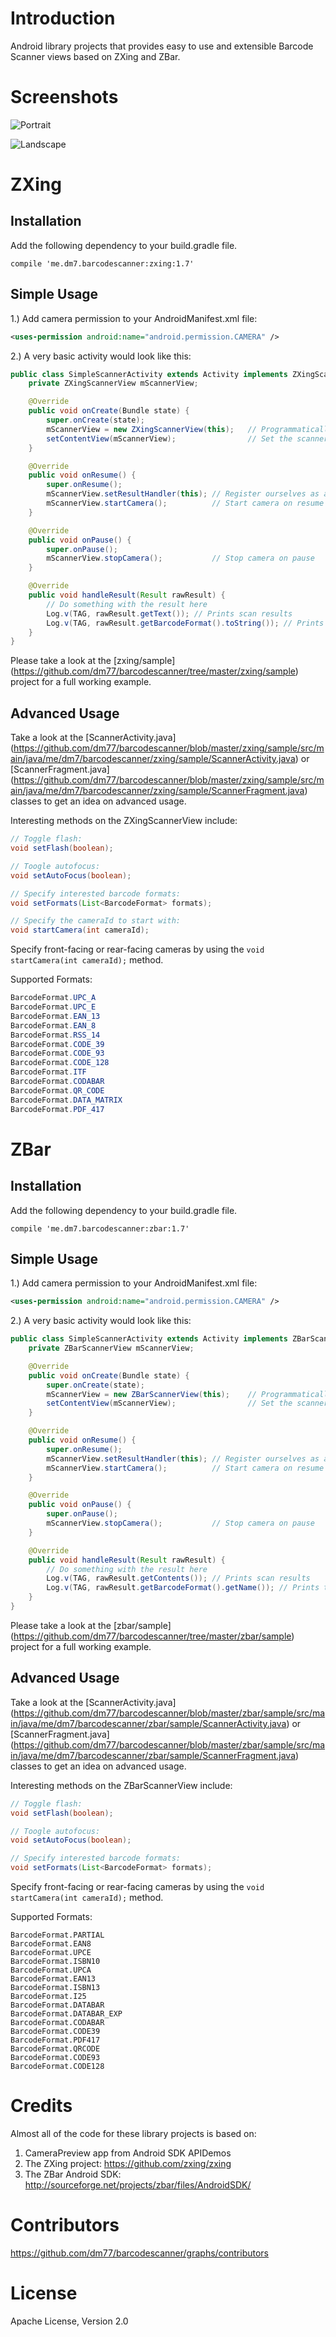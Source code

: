 Introduction
============

Android library projects that provides easy to use and extensible Barcode Scanner views based on ZXing and ZBar.

Screenshots
===========
![Portrait](https://raw.github.com/dm77/barcodescanner/master/screenshots/portrait_small.png)

![Landscape](https://raw.github.com/dm77/barcodescanner/master/screenshots/landscape_small.png)

ZXing
=====

Installation
------------

Add the following dependency to your build.gradle file.

`compile 'me.dm7.barcodescanner:zxing:1.7'`

Simple Usage
------------

1.) Add camera permission to your AndroidManifest.xml file:

```xml
<uses-permission android:name="android.permission.CAMERA" />
```

2.) A very basic activity would look like this:

```java
public class SimpleScannerActivity extends Activity implements ZXingScannerView.ResultHandler {
    private ZXingScannerView mScannerView;

    @Override
    public void onCreate(Bundle state) {
        super.onCreate(state);
        mScannerView = new ZXingScannerView(this);   // Programmatically initialize the scanner view
        setContentView(mScannerView);                // Set the scanner view as the content view
    }

    @Override
    public void onResume() {
        super.onResume();
        mScannerView.setResultHandler(this); // Register ourselves as a handler for scan results.
        mScannerView.startCamera();          // Start camera on resume
    }

    @Override
    public void onPause() {
        super.onPause();
        mScannerView.stopCamera();           // Stop camera on pause
    }

    @Override
    public void handleResult(Result rawResult) {
        // Do something with the result here
        Log.v(TAG, rawResult.getText()); // Prints scan results
        Log.v(TAG, rawResult.getBarcodeFormat().toString()); // Prints the scan format (qrcode, pdf417 etc.)
    }
}

```

Please take a look at the [zxing/sample] (https://github.com/dm77/barcodescanner/tree/master/zxing/sample) project for a full working example.

Advanced Usage
--------------

Take a look at the [ScannerActivity.java] (https://github.com/dm77/barcodescanner/blob/master/zxing/sample/src/main/java/me/dm7/barcodescanner/zxing/sample/ScannerActivity.java) or [ScannerFragment.java] (https://github.com/dm77/barcodescanner/blob/master/zxing/sample/src/main/java/me/dm7/barcodescanner/zxing/sample/ScannerFragment.java) classes to get an idea on advanced usage.

Interesting methods on the ZXingScannerView include:

```java
// Toggle flash:
void setFlash(boolean);

// Toogle autofocus:
void setAutoFocus(boolean);

// Specify interested barcode formats:
void setFormats(List<BarcodeFormat> formats);

// Specify the cameraId to start with:
void startCamera(int cameraId);
```

Specify front-facing or rear-facing cameras by using the `void startCamera(int cameraId);` method.

Supported Formats:

```java
BarcodeFormat.UPC_A
BarcodeFormat.UPC_E
BarcodeFormat.EAN_13
BarcodeFormat.EAN_8
BarcodeFormat.RSS_14
BarcodeFormat.CODE_39
BarcodeFormat.CODE_93
BarcodeFormat.CODE_128
BarcodeFormat.ITF
BarcodeFormat.CODABAR
BarcodeFormat.QR_CODE
BarcodeFormat.DATA_MATRIX
BarcodeFormat.PDF_417
```

ZBar
====

Installation
------------

Add the following dependency to your build.gradle file.

`compile 'me.dm7.barcodescanner:zbar:1.7'`

Simple Usage
------------

1.) Add camera permission to your AndroidManifest.xml file:

```xml
<uses-permission android:name="android.permission.CAMERA" />
```

2.) A very basic activity would look like this:

```java
public class SimpleScannerActivity extends Activity implements ZBarScannerView.ResultHandler {
    private ZBarScannerView mScannerView;

    @Override
    public void onCreate(Bundle state) {
        super.onCreate(state);
        mScannerView = new ZBarScannerView(this);    // Programmatically initialize the scanner view
        setContentView(mScannerView);                // Set the scanner view as the content view
    }

    @Override
    public void onResume() {
        super.onResume();
        mScannerView.setResultHandler(this); // Register ourselves as a handler for scan results.
        mScannerView.startCamera();          // Start camera on resume
    }

    @Override
    public void onPause() {
        super.onPause();
        mScannerView.stopCamera();           // Stop camera on pause
    }

    @Override
    public void handleResult(Result rawResult) {
        // Do something with the result here
        Log.v(TAG, rawResult.getContents()); // Prints scan results
        Log.v(TAG, rawResult.getBarcodeFormat().getName()); // Prints the scan format (qrcode, pdf417 etc.)
    }
}

```

Please take a look at the [zbar/sample] (https://github.com/dm77/barcodescanner/tree/master/zbar/sample)  project for a full working example.

Advanced Usage
--------------


Take a look at the [ScannerActivity.java] (https://github.com/dm77/barcodescanner/blob/master/zbar/sample/src/main/java/me/dm7/barcodescanner/zbar/sample/ScannerActivity.java) or [ScannerFragment.java] (https://github.com/dm77/barcodescanner/blob/master/zbar/sample/src/main/java/me/dm7/barcodescanner/zbar/sample/ScannerFragment.java) classes to get an idea on advanced usage.

Interesting methods on the ZBarScannerView include:

```java
// Toggle flash:
void setFlash(boolean);

// Toogle autofocus:
void setAutoFocus(boolean);

// Specify interested barcode formats:
void setFormats(List<BarcodeFormat> formats);
```

Specify front-facing or rear-facing cameras by using the `void startCamera(int cameraId);` method.

Supported Formats:

```
BarcodeFormat.PARTIAL
BarcodeFormat.EAN8
BarcodeFormat.UPCE
BarcodeFormat.ISBN10
BarcodeFormat.UPCA
BarcodeFormat.EAN13
BarcodeFormat.ISBN13
BarcodeFormat.I25
BarcodeFormat.DATABAR
BarcodeFormat.DATABAR_EXP
BarcodeFormat.CODABAR
BarcodeFormat.CODE39
BarcodeFormat.PDF417
BarcodeFormat.QRCODE
BarcodeFormat.CODE93
BarcodeFormat.CODE128
```

Credits
=======

Almost all of the code for these library projects is based on:

1. CameraPreview app from Android SDK APIDemos
2. The ZXing project: https://github.com/zxing/zxing
3. The ZBar Android SDK: http://sourceforge.net/projects/zbar/files/AndroidSDK/

Contributors
============

https://github.com/dm77/barcodescanner/graphs/contributors

License
=======
Apache License, Version 2.0
